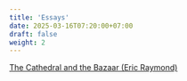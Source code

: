 ```yaml
---
title: 'Essays'
date: 2025-03-16T07:20:00+07:00
draft: false
weight: 2
---
```


[The Cathedral and the Bazaar (Eric Raymond)](./the-cathedral-and-the-bazaar-eric-raymond)
